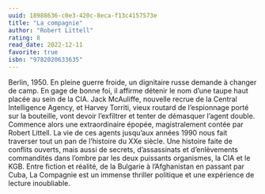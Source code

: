 ```yaml
---
uuid: 18988636-c0e3-420c-8eca-f13c4157573e
title: "La compagnie"
author: "Robert Littell"
rating: 8
read_date: 2022-12-11
favorite: true
isbn: "9782020633635"
---
```


Berlin, 1950. En pleine guerre froide, un dignitaire russe demande à changer de camp. En gage de bonne foi, il affirme détenir le nom d’une taupe haut placée au sein de la CIA. Jack McAuliffe, nouvelle recrue de la Central Intelligence Agency, et Harvey Torriti, vieux routard de l’espionnage porté sur la bouteille, vont devoir l’exfiltrer et tenter de démasquer l’agent double. Commence alors une extraordinaire épopée, magistralement contée par Robert Littell. La vie de ces agents jusqu’aux années 1990 nous fait traverser tout un pan de l’histoire du XXe siècle. Une histoire faite de conflits ouverts, mais aussi de secrets, d’assassinats et d’enlèvements commandités dans l’ombre par les deux puissants organismes, la CIA et le KGB. Entre fiction et réalité, de la Bulgarie à l’Afghanistan en passant par Cuba, La Compagnie est un immense thriller politique et une expérience de lecture inoubliable.